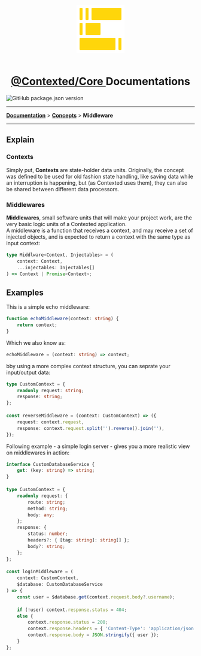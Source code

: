 <div align="center">
    <img width="128" src="https://raw.githubusercontent.com/contexted-js/brand/master/dark/main.svg">
    <br />
    <br />
    <h1>
		<a href="https://github.com/contexted-js/core">
        	@Contexted/Core
    	</a>
		<span>Documentations</span>
	</h1>
</div>

<img alt="GitHub package.json version" src="https://img.shields.io/github/package-json/v/contexted-js/core">

---

[**Documentation**](../) > [**Concepts**](README.md) > **Middleware**

---

## Explain

### Contexts

Simply put, **Contexts** are state-holder data units. Originally, the concept was defined to be used for old fashion state handling, like saving data while an interruption is happening, but (as Contexted uses them), they can also be shared between different data processors.

### Middlewares

**Middlewares**, small software units that will make your project work, are the very basic logic units of a Contexted application.<br />
A middleware is a function that receives a context, and may receive a set of injected objects, and is expected to return a context with the same type as input context:

```ts
type Middlware<Context, Injectables> = (
	context: Context,
	...injectables: Injectables[]
) => Context | Promise<Context>;
```

## Examples

This is a simple echo middleware:

```ts
function echoMiddleware(context: string) {
	return context;
}
```

Which we also know as:

```ts
echoMiddleware = (context: string) => context;
```

bby using a more complex context structure, you can seprate your input/output data:

```ts
type CustomContext = {
	readonly request: string;
	response: string;
};

const reverseMiddleware = (context: CustomContext) => ({
	request: context.request,
	response: context.request.split('').reverse().join(''),
});
```

Following example - a simple login server - gives you a more realistic view on middlewares in action:

```ts
interface CustomDatabaseService {
	get: (key: string) => string;
}

type CustomContext = {
	readonly request: {
		route: string;
		method: string;
		body: any;
	};
	response: {
		status: number;
		headers?: { [tag: string]: string[] };
		body?: string;
	};
};

const loginMiddleware = (
	context: CustomContext,
	$database: CustomDatabaseService
) => {
	const user = $database.get(context.request.body?.username);

	if (!user) context.response.status = 404;
	else {
		context.response.status = 200;
		context.response.headers = { 'Content-Type': 'application/json' };
		context.response.body = JSON.stringify({ user });
	}
};
```
